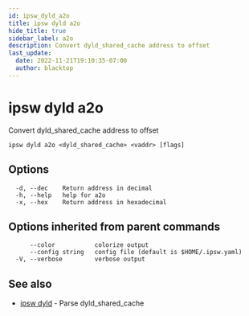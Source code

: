 ```yaml
---
id: ipsw_dyld_a2o
title: ipsw dyld a2o
hide_title: true
sidebar_label: a2o
description: Convert dyld_shared_cache address to offset
last_update:
  date: 2022-11-21T19:10:35-07:00
  author: blacktop
---
```

# ipsw dyld a2o

Convert dyld_shared_cache address to offset

```
ipsw dyld a2o <dyld_shared_cache> <vaddr> [flags]
```

## Options

```
  -d, --dec    Return address in decimal
  -h, --help   help for a2o
  -x, --hex    Return address in hexadecimal
```

## Options inherited from parent commands

```
      --color           colorize output
      --config string   config file (default is $HOME/.ipsw.yaml)
  -V, --verbose         verbose output
```

## See also

* [ipsw dyld](/docs/cli/dyld/ipsw_dyld)	 - Parse dyld_shared_cache


